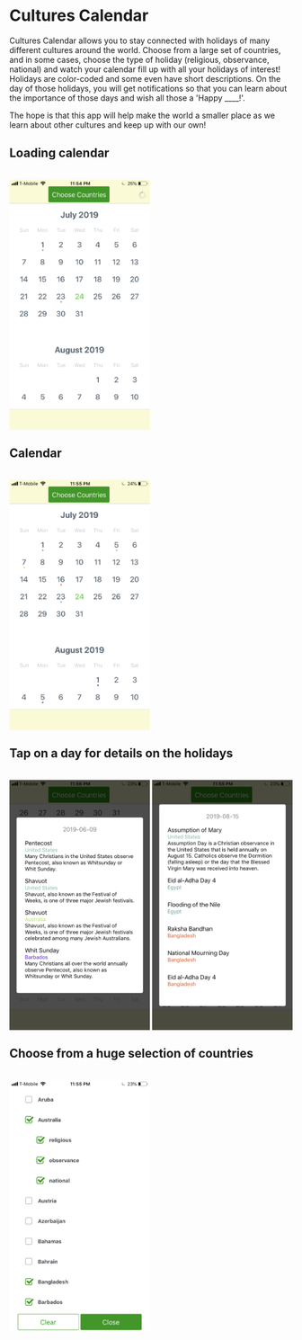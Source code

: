 # Cultures Calendar
Cultures Calendar allows you to stay connected with holidays of many different cultures around the world. Choose from a large set of countries, and in some cases, choose the type of holiday (religious, observance, national) and watch your calendar fill up with all your holidays of interest! Holidays are color-coded and some even have short descriptions. On the day of those holidays, you will get notifications so that you can learn about the importance of those days and wish all those a 'Happy ____!'.

The hope is that this app will help make the world a smaller place as we learn about other cultures and keep up with our own!

## Loading calendar
<br>
<img align = "center" src="https://github.com/AmroShohoud/CulturesCalendar/blob/master/screenshots/LoadingCalendar.PNG" alt="LoadingCalendar" width="250"/>

## Calendar
<br>
<img align = "center" src="https://github.com/AmroShohoud/CulturesCalendar/blob/master/screenshots/Calendar.PNG" alt="Calendar" width="250"/>

## Tap on a day for details on the holidays
<br>
<img align = "center" src="https://github.com/AmroShohoud/CulturesCalendar/blob/master/screenshots/HolidayModal1.PNG" alt="HolidayModal1" width="250"/>
<img align = "center" src="https://github.com/AmroShohoud/CulturesCalendar/blob/master/screenshots/HolidayModal2.PNG" alt="HolidayModal2" width="250"/>

## Choose from a huge selection of countries
<br>
<img align = "center" src="https://github.com/AmroShohoud/CulturesCalendar/blob/master/screenshots/UserSelectionModal.PNG" alt="UserSelectionModal" width="250"/>

